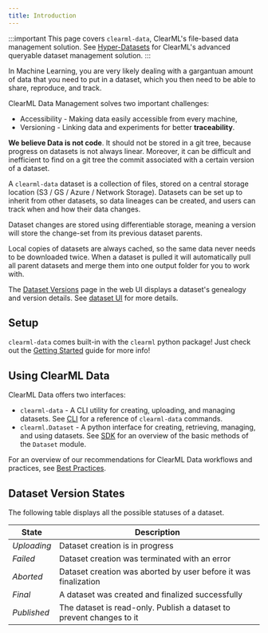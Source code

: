 ```yaml
---
title: Introduction
---
```


:::important
This page covers `clearml-data`, ClearML's file-based data management solution.
See [Hyper-Datasets](../hyperdatasets/overview.md) for ClearML's advanced queryable dataset management solution.
:::

In Machine Learning, you are very likely dealing with a gargantuan amount of data that you need to put in a dataset,
which you then need to be able to share, reproduce, and track.

ClearML Data Management solves two important challenges:
- Accessibility - Making data easily accessible from every machine,
- Versioning - Linking data and experiments for better **traceability**.

**We believe Data is not code**. It should not be stored in a git tree, because progress on datasets is not always linear.
Moreover, it can be difficult and inefficient to find on a git tree the commit associated with a certain version of a dataset.

A `clearml-data` dataset is a collection of files, stored on a central storage location (S3 / GS / Azure / Network Storage).
Datasets can be set up to inherit from other datasets, so data lineages can be created,
and users can track when and how their data changes.

Dataset changes are stored using differentiable storage, meaning a version will store the change-set from its previous dataset parents.

Local copies of datasets are always cached, so the same data never needs to be downloaded twice.
When a dataset is pulled it will automatically pull all parent datasets and merge them into one output folder for you to work with.

The [Dataset Versions](../webapp/pipelines/webapp_pipeline_viewing.md) page in the web UI displays a dataset's genealogy
and version details. See [dataset UI](../webapp/datasets/webapp_dataset_page.md) for more details.

## Setup

`clearml-data` comes built-in with the `clearml` python package! Just check out the [Getting Started](../getting_started/ds/ds_first_steps.md) 
guide for more info!

## Using ClearML Data

ClearML Data offers two interfaces:
- `clearml-data` - A CLI utility for creating, uploading, and managing datasets. See [CLI](clearml_data_cli.md) for a reference of `clearml-data` commands.
- `clearml.Dataset` - A python interface for creating, retrieving, managing, and using datasets. See [SDK](clearml_data_sdk.md) for an overview of the basic methods of the `Dataset` module.

For an overview of our recommendations for ClearML Data workflows and practices, see [Best Practices](best_practices.md).

## Dataset Version States
The following table displays all the possible statuses of a dataset. 


| State | Description |
|---|---|
|*Uploading*| Dataset creation is in progress  |
|*Failed*| Dataset creation was terminated with an error|
|*Aborted*| Dataset creation was aborted by user before it was finalization |
|*Final*| A dataset was created and finalized successfully | 
|*Published*| The dataset is read-only. Publish a dataset to prevent changes to it | 

